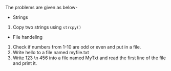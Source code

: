 The problems are given as below-
- Strings
1) Copy two strings using `strcpy()`

- File handeling
1) Check if numbers from 1-10 are odd or even and put in a file.
2) Write hello to a file named myfile.txt
3) Write 123 \n 456 into a file named MyTxt and read the first line of the file and print it.
